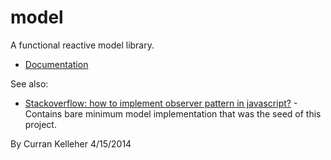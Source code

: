 model
=====

A functional reactive model library.

 * [Documentation](http://curran.github.io/model/docs/model.html)

See also:

 * [Stackoverflow: how to implement observer pattern in javascript?](http://stackoverflow.com/questions/12308246/how-to-implement-observer-pattern-in-javascript) - Contains bare minimum model implementation that was the seed of this project.

By Curran Kelleher 4/15/2014
